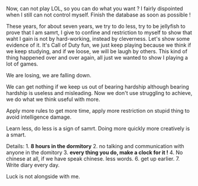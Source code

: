 Now, can not play LOL, so you can do what you want ?
I fairly dispointed when I still can not control myself.
Finish the database as soon as possible !

These years, for about seven years, we try to do less, try to be jellyfish to
prove that I am samrt, I give to confine and restriction to myself to show that
waht I gain is not by hard-working, instead by cleverness. Let's show some
evidence of it. It's Call of Duty fun, we just keep playing because we think if
we keep studying, and if we loose, we will be laugh by others. This kind of
thing happened over and over again, all just we wanted to show I playing a lot
of games.

We are losing, we are falling down.

We can get nothing if we keep us out of bearing hardship although bearing
hardship is useless and misleading. Now we don't use struggling to achieve, we
do what we think useful with more.

Apply more rules to get more time, apply more restriction on stupid thing to
avoid intelligence damage.

Learn less, do less is a sign of samrt. Doing more quickly more creatively is a
smart.


Details:
    1. **8 hours in the dormitory**
    2. no talking and communication with anyone in the domitory
    3. **every thing you do, make a clock for it !**
    4. No chinese at all, if we have speak chinese. less words.
    6. get up earlier.
    7. Write diary every day.

Luck is not alongside with me.
